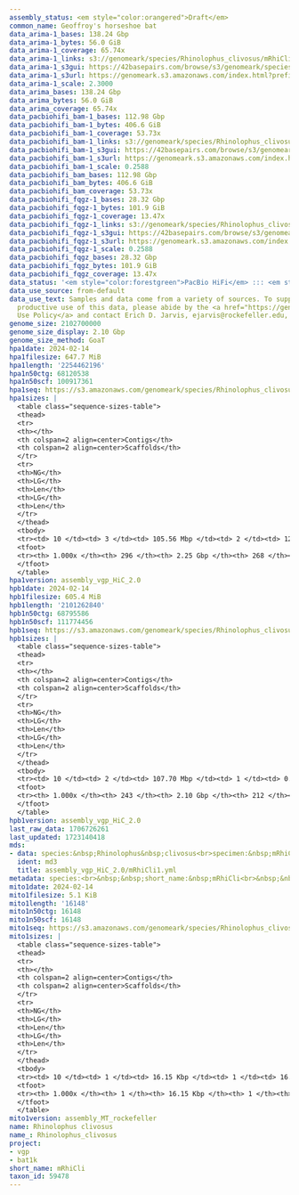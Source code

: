 ```yaml
---
assembly_status: <em style="color:orangered">Draft</em>
common_name: Geoffroy's horseshoe bat
data_arima-1_bases: 138.24 Gbp
data_arima-1_bytes: 56.0 GiB
data_arima-1_coverage: 65.74x
data_arima-1_links: s3://genomeark/species/Rhinolophus_clivosus/mRhiCli1/genomic_data/arima/<br>
data_arima-1_s3gui: https://42basepairs.com/browse/s3/genomeark/species/Rhinolophus_clivosus/mRhiCli1/genomic_data/arima/
data_arima-1_s3url: https://genomeark.s3.amazonaws.com/index.html?prefix=species/Rhinolophus_clivosus/mRhiCli1/genomic_data/arima/
data_arima-1_scale: 2.3000
data_arima_bases: 138.24 Gbp
data_arima_bytes: 56.0 GiB
data_arima_coverage: 65.74x
data_pacbiohifi_bam-1_bases: 112.98 Gbp
data_pacbiohifi_bam-1_bytes: 406.6 GiB
data_pacbiohifi_bam-1_coverage: 53.73x
data_pacbiohifi_bam-1_links: s3://genomeark/species/Rhinolophus_clivosus/mRhiCli1/genomic_data/pacbio_hifi/<br>
data_pacbiohifi_bam-1_s3gui: https://42basepairs.com/browse/s3/genomeark/species/Rhinolophus_clivosus/mRhiCli1/genomic_data/pacbio_hifi/
data_pacbiohifi_bam-1_s3url: https://genomeark.s3.amazonaws.com/index.html?prefix=species/Rhinolophus_clivosus/mRhiCli1/genomic_data/pacbio_hifi/
data_pacbiohifi_bam-1_scale: 0.2588
data_pacbiohifi_bam_bases: 112.98 Gbp
data_pacbiohifi_bam_bytes: 406.6 GiB
data_pacbiohifi_bam_coverage: 53.73x
data_pacbiohifi_fqgz-1_bases: 28.32 Gbp
data_pacbiohifi_fqgz-1_bytes: 101.9 GiB
data_pacbiohifi_fqgz-1_coverage: 13.47x
data_pacbiohifi_fqgz-1_links: s3://genomeark/species/Rhinolophus_clivosus/mRhiCli1/genomic_data/pacbio_hifi/<br>
data_pacbiohifi_fqgz-1_s3gui: https://42basepairs.com/browse/s3/genomeark/species/Rhinolophus_clivosus/mRhiCli1/genomic_data/pacbio_hifi/
data_pacbiohifi_fqgz-1_s3url: https://genomeark.s3.amazonaws.com/index.html?prefix=species/Rhinolophus_clivosus/mRhiCli1/genomic_data/pacbio_hifi/
data_pacbiohifi_fqgz-1_scale: 0.2588
data_pacbiohifi_fqgz_bases: 28.32 Gbp
data_pacbiohifi_fqgz_bytes: 101.9 GiB
data_pacbiohifi_fqgz_coverage: 13.47x
data_status: '<em style="color:forestgreen">PacBio HiFi</em> ::: <em style="color:forestgreen">Arima</em>'
data_use_source: from-default
data_use_text: Samples and data come from a variety of sources. To support fair and
  productive use of this data, please abide by the <a href="https://genome10k.soe.ucsc.edu/data-use-policies/">Data
  Use Policy</a> and contact Erich D. Jarvis, ejarvis@rockefeller.edu, with any questions.
genome_size: 2102700000
genome_size_display: 2.10 Gbp
genome_size_method: GoaT
hpa1date: 2024-02-14
hpa1filesize: 647.7 MiB
hpa1length: '2254462196'
hpa1n50ctg: 68120538
hpa1n50scf: 100917361
hpa1seq: https://s3.amazonaws.com/genomeark/species/Rhinolophus_clivosus/mRhiCli1/assembly_vgp_HiC_2.0/mRhiCli1.HiC.hap1.20240214.fasta.gz
hpa1sizes: |
  <table class="sequence-sizes-table">
  <thead>
  <tr>
  <th></th>
  <th colspan=2 align=center>Contigs</th>
  <th colspan=2 align=center>Scaffolds</th>
  </tr>
  <tr>
  <th>NG</th>
  <th>LG</th>
  <th>Len</th>
  <th>LG</th>
  <th>Len</th>
  </tr>
  </thead>
  <tbody>
  <tr><td> 10 </td><td> 3 </td><td> 105.56 Mbp </td><td> 2 </td><td> 127.25 Mbp </td></tr><tr><td> 20 </td><td> 5 </td><td> 100.92 Mbp </td><td> 4 </td><td> 119.95 Mbp </td></tr><tr><td> 30 </td><td> 7 </td><td> 83.61 Mbp </td><td> 6 </td><td> 111.44 Mbp </td></tr><tr><td> 40 </td><td> 10 </td><td> 78.36 Mbp </td><td> 8 </td><td> 103.02 Mbp </td></tr><tr style="background-color:#cccccc;"><td> 50 </td><td> 13 </td><td style="background-color:#88ff88;"> 68.12 Mbp </td><td> 10 </td><td style="background-color:#88ff88;"> 100.92 Mbp </td></tr><tr><td> 60 </td><td> 17 </td><td> 57.68 Mbp </td><td> 12 </td><td> 93.74 Mbp </td></tr><tr><td> 70 </td><td> 21 </td><td> 45.25 Mbp </td><td> 15 </td><td> 75.23 Mbp </td></tr><tr><td> 80 </td><td> 27 </td><td> 31.45 Mbp </td><td> 18 </td><td> 64.26 Mbp </td></tr><tr><td> 90 </td><td> 37 </td><td> 16.11 Mbp </td><td> 23 </td><td> 31.45 Mbp </td></tr><tr><td> 100 </td><td> 296 </td><td> 13.91 Kbp </td><td> 268 </td><td> 13.91 Kbp </td></tr></tbody>
  <tfoot>
  <tr><th> 1.000x </th><th> 296 </th><th> 2.25 Gbp </th><th> 268 </th><th> 2.25 Gbp </th></tr>
  </tfoot>
  </table>
hpa1version: assembly_vgp_HiC_2.0
hpb1date: 2024-02-14
hpb1filesize: 605.4 MiB
hpb1length: '2101262840'
hpb1n50ctg: 68795586
hpb1n50scf: 111774456
hpb1seq: https://s3.amazonaws.com/genomeark/species/Rhinolophus_clivosus/mRhiCli1/assembly_vgp_HiC_2.0/mRhiCli1.HiC.hap2.20240214.fasta.gz
hpb1sizes: |
  <table class="sequence-sizes-table">
  <thead>
  <tr>
  <th></th>
  <th colspan=2 align=center>Contigs</th>
  <th colspan=2 align=center>Scaffolds</th>
  </tr>
  <tr>
  <th>NG</th>
  <th>LG</th>
  <th>Len</th>
  <th>LG</th>
  <th>Len</th>
  </tr>
  </thead>
  <tbody>
  <tr><td> 10 </td><td> 2 </td><td> 107.70 Mbp </td><td> 1 </td><td> 0.58 Gbp </td></tr><tr><td> 20 </td><td> 4 </td><td> 102.29 Mbp </td><td> 1 </td><td> 0.58 Gbp </td></tr><tr><td> 30 </td><td> 7 </td><td> 83.60 Mbp </td><td> 2 </td><td> 183.41 Mbp </td></tr><tr><td> 40 </td><td> 9 </td><td> 81.11 Mbp </td><td> 3 </td><td> 113.59 Mbp </td></tr><tr style="background-color:#cccccc;"><td> 50 </td><td> 12 </td><td style="background-color:#88ff88;"> 68.80 Mbp </td><td> 5 </td><td style="background-color:#88ff88;"> 111.77 Mbp </td></tr><tr><td> 60 </td><td> 15 </td><td> 63.58 Mbp </td><td> 7 </td><td> 103.53 Mbp </td></tr><tr><td> 70 </td><td> 19 </td><td> 53.45 Mbp </td><td> 9 </td><td> 102.29 Mbp </td></tr><tr><td> 80 </td><td> 24 </td><td> 39.95 Mbp </td><td> 11 </td><td> 84.43 Mbp </td></tr><tr><td> 90 </td><td> 31 </td><td> 22.78 Mbp </td><td> 14 </td><td> 64.03 Mbp </td></tr><tr><td> 100 </td><td> 243 </td><td> 16.87 Kbp </td><td> 212 </td><td> 16.87 Kbp </td></tr></tbody>
  <tfoot>
  <tr><th> 1.000x </th><th> 243 </th><th> 2.10 Gbp </th><th> 212 </th><th> 2.10 Gbp </th></tr>
  </tfoot>
  </table>
hpb1version: assembly_vgp_HiC_2.0
last_raw_data: 1706726261
last_updated: 1723140418
mds:
- data: species:&nbsp;Rhinolophus&nbsp;clivosus<br>specimen:&nbsp;mRhiCli1<br>projects:&nbsp;<br>&nbsp;&nbsp;-&nbsp;vgp<br>&nbsp;&nbsp;-&nbsp;bat1k<br>assembled_by_group:&nbsp;Rockefeller<br>data_location:&nbsp;S3<br>release_to:&nbsp;S3<br>primary:&nbsp;s3://genomeark/species/Rhinolophus_clivosus/mRhiCli1/assembly_vgp_HiC_2.0/mRhiCli1.HiC.hap1.20240214.fasta.gz<br>haplotigs:&nbsp;s3://genomeark/species/Rhinolophus_clivosus/mRhiCli1/assembly_vgp_HiC_2.0/mRhiCli1.HiC.hap2.20240214.fasta.gz<br>pretext:&nbsp;s3://genomeark/species/Rhinolophus_clivosus/mRhiCli1/assembly_vgp_HiC_2.0/evaluation/hap1/pretext/mRhiCli1_hap1_s2.pretext<br>pretext:&nbsp;s3://genomeark/species/Rhinolophus_clivosus/mRhiCli1/assembly_vgp_HiC_2.0/evaluation/hap2/pretext/mRhiCli1_hap2_s2.pretext<br>kmer_spectra_img:&nbsp;s3://genomeark/species/Rhinolophus_clivosus/mRhiCli1/assembly_vgp_HiC_2.0/evaluation/merqury/mRhiCli1_png/<br>pacbio_read_dir:&nbsp;s3://genomeark/species/Rhinolophus_clivosus/mRhiCli1/genomic_data/pacbio_hifi/<br>pacbio_read_type:&nbsp;hifi<br>hic_read_dir:&nbsp;s3://genomeark/species/Rhinolophus_clivosus/mRhiCli1/genomic_data/arima/<br>mito:&nbsp;s3://genomeark/species/Rhinolophus_clivosus/mRhiCli1/assembly_MT_rockefeller/mRhiCli1.MT.20240214.fasta.gz<br>pipeline:&nbsp;<br>&nbsp;&nbsp;-&nbsp;hifiasm&nbsp;(0.19.3+galaxy0)<br>&nbsp;&nbsp;-&nbsp;yahs&nbsp;(1.2a.2+galaxy1)<br>notes:&nbsp;This&nbsp;was&nbsp;a&nbsp;Hifiasm-HiC&nbsp;assembly&nbsp;of&nbsp;mRhiCli1.&nbsp;This&nbsp;hap1&nbsp;assembly&nbsp;and&nbsp;hap2&nbsp;assembly&nbsp;underwent&nbsp;separate&nbsp;HiC&nbsp;scaffolding&nbsp;with&nbsp;YaHS.&nbsp;The&nbsp;HiC&nbsp;prep&nbsp;kit&nbsp;used&nbsp;was&nbsp;Swift-IDT.&nbsp;The&nbsp;HiC&nbsp;reaction&nbsp;was&nbsp;using&nbsp;Arima&nbsp;kit&nbsp;v2.<br>
  ident: md3
  title: assembly_vgp_HiC_2.0/mRhiCli1.yml
metadata: species:<br>&nbsp;&nbsp;short_name:&nbsp;mRhiCli<br>&nbsp;&nbsp;name:&nbsp;Rhinolophus&nbsp;clivosus<br>&nbsp;&nbsp;taxon_id:&nbsp;59478<br>&nbsp;&nbsp;common_name:&nbsp;Geoffroy's&nbsp;horseshoe&nbsp;bat<br>&nbsp;&nbsp;order:<br>&nbsp;&nbsp;&nbsp;&nbsp;name:&nbsp;Chiroptera<br>&nbsp;&nbsp;family:<br>&nbsp;&nbsp;&nbsp;&nbsp;name:&nbsp;Rhinolophidae<br>&nbsp;&nbsp;individuals:<br>&nbsp;&nbsp;&nbsp;&nbsp;-&nbsp;short_name:&nbsp;mRhiCli1<br>&nbsp;&nbsp;genome_size:&nbsp;2102700000<br>&nbsp;&nbsp;genome_size_method:&nbsp;GoaT<br>&nbsp;&nbsp;project:&nbsp;[&nbsp;vgp&nbsp;,&nbsp;bat1k&nbsp;]<br>
mito1date: 2024-02-14
mito1filesize: 5.1 KiB
mito1length: '16148'
mito1n50ctg: 16148
mito1n50scf: 16148
mito1seq: https://s3.amazonaws.com/genomeark/species/Rhinolophus_clivosus/mRhiCli1/assembly_MT_rockefeller/mRhiCli1.MT.20240214.fasta.gz
mito1sizes: |
  <table class="sequence-sizes-table">
  <thead>
  <tr>
  <th></th>
  <th colspan=2 align=center>Contigs</th>
  <th colspan=2 align=center>Scaffolds</th>
  </tr>
  <tr>
  <th>NG</th>
  <th>LG</th>
  <th>Len</th>
  <th>LG</th>
  <th>Len</th>
  </tr>
  </thead>
  <tbody>
  <tr><td> 10 </td><td> 1 </td><td> 16.15 Kbp </td><td> 1 </td><td> 16.15 Kbp </td></tr><tr><td> 20 </td><td> 1 </td><td> 16.15 Kbp </td><td> 1 </td><td> 16.15 Kbp </td></tr><tr><td> 30 </td><td> 1 </td><td> 16.15 Kbp </td><td> 1 </td><td> 16.15 Kbp </td></tr><tr><td> 40 </td><td> 1 </td><td> 16.15 Kbp </td><td> 1 </td><td> 16.15 Kbp </td></tr><tr style="background-color:#cccccc;"><td> 50 </td><td> 1 </td><td style="background-color:#ff8888;"> 16.15 Kbp </td><td> 1 </td><td style="background-color:#ff8888;"> 16.15 Kbp </td></tr><tr><td> 60 </td><td> 1 </td><td> 16.15 Kbp </td><td> 1 </td><td> 16.15 Kbp </td></tr><tr><td> 70 </td><td> 1 </td><td> 16.15 Kbp </td><td> 1 </td><td> 16.15 Kbp </td></tr><tr><td> 80 </td><td> 1 </td><td> 16.15 Kbp </td><td> 1 </td><td> 16.15 Kbp </td></tr><tr><td> 90 </td><td> 1 </td><td> 16.15 Kbp </td><td> 1 </td><td> 16.15 Kbp </td></tr><tr><td> 100 </td><td> 1 </td><td> 16.15 Kbp </td><td> 1 </td><td> 16.15 Kbp </td></tr></tbody>
  <tfoot>
  <tr><th> 1.000x </th><th> 1 </th><th> 16.15 Kbp </th><th> 1 </th><th> 16.15 Kbp </th></tr>
  </tfoot>
  </table>
mito1version: assembly_MT_rockefeller
name: Rhinolophus clivosus
name_: Rhinolophus_clivosus
project:
- vgp
- bat1k
short_name: mRhiCli
taxon_id: 59478
---
```

